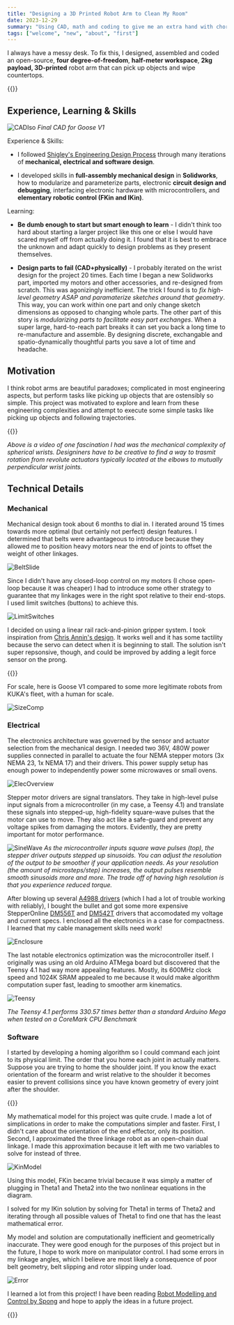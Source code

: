 ```yaml
---
title: "Designing a 3D Printed Robot Arm to Clean My Room"
date: 2023-12-29
summary: "Using CAD, math and coding to give me an extra hand with chores"
tags: ["welcome", "new", "about", "first"]
---
```


I always have a messy desk. To fix this, I designed, assembled and coded an open-source, **four degree-of-freedom**, **half-meter workspace**, **2kg payload, 3D-printed** robot arm that can pick up objects and wipe countertops.

{{<youtube Ubg6Q48UfvI>}}

## Experience, Learning & Skills

![CADIso](photos/CADIso.png)
_Final CAD for Goose V1_

Experience & Skills:

- I followed [Shigley's Engineering Design Process](https://ia903102.us.archive.org/33/items/MechanicalEngineeringDesign9th/Mechanical%20Engineering%20Design%209th.pdf) through many iterations of **mechanical, electrical and software design**.

- I developed skills in **full-assembly mechanical design** in **Solidworks**, how to modularize and parameterize parts, electronic **circuit design and debugging**, interfacing electronic hardware with microcontrollers, and **elementary robotic control (FKin and IKin)**.

Learning:

- **Be dumb enough to start but smart enough to learn** - I didn't think too hard about starting a larger project like this one or else I would have scared myself off from actually doing it. I found that it is best to embrace the unknown and adapt quickly to design problems as they present themselves. 

- **Design parts to fail (CAD+physically)** - I probably iterated on the wrist design for the project 20 times. Each time I began a new Solidworks part, imported my motors and other accessories, and re-designed from scratch. This was agonizingly inefficient. The trick I found is to _fix high-level geometry ASAP and paramaterize sketches around that geometry_. This way, you can work within one part and only change sketch dimensions as opposed to changing whole parts. The other part of this story is _modularizing parts to facilitate easy part exchanges_. When a super large, hard-to-reach part breaks it can set you back a long time to re-manufacture and assemble. By designing discrete, exchangable and spatio-dynamically thoughtful parts you save a lot of time and headache.

## Motivation 

I think robot arms are beautiful paradoxes; complicated in most engineering aspects, but perform tasks like picking up objects that are ostensibly so simple. This project was motivated to explore and learn from these engineering complexities and attempt to execute some simple tasks like picking up objects and following trajectories.

{{<youtube HXJOnWBbcwM>}}

_Above is a video of one fascination I had was the mechanical complexity of spherical wrists. Designiners have to be creative to find a way to trasmit rotation from revolute actuators typically located at the elbows to mutually perpendicular wrist joints._

## Technical Details

### Mechanical

Mechanical design took about 6 months to dial in. I iterated around 15 times towards more optimal (but certainly not perfect) design features. I determined that belts were advantageous to introduce because they allowed me to position heavy motors near the end of joints to offset the weight of other linkages.

![BeltSlide](photos/BeltSlide.png)

Since I didn't have any closed-loop control on my motors (I chose open-loop because it was cheaper) I had to introduce some other strategy to guarantee that my linkages were in the right spot relative to their end-stops. I used limit switches (buttons) to achieve this.

![LimitSwitches](photos/LimitSwitches.png)

I decided on using a linear rail rack-and-pinion gripper system. I took inspiration from [Chris Annin's design](https://www.anninrobotics.com/post/new-servo-gripper-for-the-ar4). It works well and it has some tactility because the servo can detect when it is beginning to stall. The solution isn't super repsonsive, though, and could be improved by adding a legit force sensor on the prong.

{{<youtube fDsLJ5_tpG0>}}

For scale, here is Goose V1 compared to some more legitimate robots from KUKA's fleet, with a human for scale.

![SizeComp](photos/SizeComparison.png)


### Electrical

The electronics architecture was governed by the sensor and actuator selection from the mechanical design. I needed two 36V, 480W power supplies connected in parallel to actuate the four NEMA stepper motors (3x NEMA 23, 1x NEMA 17) and their drivers. This power supply setup has enough power to independently power some microwaves or small ovens. 

![ElecOverview](photos/Electrical.jpg)

Stepper motor drivers are signal translators. They take in high-level pulse input signals from a microcontroller (in my case, a Teensy 4.1) and translate these signals into stepped-up, high-fidelity square-wave pulses that the motor can use to move. They also act like a safe-guard and prevent any voltage spikes from damaging the motors. Evidently, they are pretty important for motor performance. 

![SineWave](photos/sinewave.png)
_As the microcontroller inputs square wave pulses (top), the stepper driver outputs stepped up sinusoids. You can adjust the resolution of the output to be smoother if your application needs. As your resolution (the amount of microsteps/step) increases, the output pulses resemble smooth sinusoids more and more. The trade off of having high resolution is that you experience reduced torque._

After blowing up several [A4988 drivers](https://www.pololu.com/product/1182) (which I had a lot of trouble working with reliably), I bought the bullet and got some more expensive StepperOnline [DM556T](https://www.omc-stepperonline.com/en-ca/digital-stepper-driver-1-8-5-6a-20-50vdc-for-nema-23-24-34-stepper-motor-dm556t) and [DM542T](https://www.omc-stepperonline.com/en-ca/digital-stepper-driver-1-0-4-2a-20-50vdc-for-nema-17-23-24-stepper-motor-dm542t) drivers that accomodated my voltage and current specs. I enclosed all the electronics in a case for compactness. I learned that my cable management skills need work!

![Enclosure](photos/ElectronicsBOX.jpg)

The last notable electronics optimization was the microcontroller itself. I originally was using an old Arduino ATMega board but discovered that the Teensy 4.1 had way more appealing features. Mostly, its 600MHz clock speed and 1024K SRAM appealed to me because it would make algorithm computation super fast, leading to smoother arm kinematics.

![Teensy](photos/TeensyVSArduinoMega.jpg)

_The Teensy 4.1 performs 330.57 times better than a standard Arduino Mega when tested on a CoreMark CPU Benchmark_

### Software

I started by developing a homing algorithm so I could command each joint to its physical limit. The order that you home each joint in actually matters.  Suppose you are trying to home the shoulder joint. If you know the exact orientation of the forearm and wrist relative to the shoulder it becomes easier to prevent collisions since you have known geometry of every joint after the shoulder.

{{<youtube i__zOyVYYi0>}}

My mathematical model for this project was quite crude. I made a lot of simplications in order to make the computations simpler and faster. First, I didn't care about the orientation of the end effector, only its position. Second, I approximated the three linkage robot as an open-chain dual linkage. I made this approximation because it left with me two variables to solve for instead of three.

![KinModel](photos/KinematicModel.png)

Using this model, FKin became trivial because it was simply a matter of plugging in Theta1 and Theta2 into the two nonlinear equations in the diagram.

I solved for my IKin solution by solving for Theta1 in terms of Theta2 and iterating through all possible values of Theta1 to find one that has the least mathematical error. 

My model and solution are computationally inefficient and geometrically inaccurate. They were good enough for the purposes of this project but in the future, I hope to work more on manipulator control. I had some errors in my linkage angles, which I believe are most likely a consequence of poor belt geometry, belt slipping and rotor slipping under load.

![Error](photos/Error.jpg)

I learned a lot from this project! I have been reading [Robot Modelling and Control by Spong](https://books.google.ca/books/about/Robot_Modeling_and_Control.html?id=cPhvxwEACAAJ&redir_esc=y) and hope to apply the ideas in a future project.


{{<youtube ScoGvFjFqGs>}}



